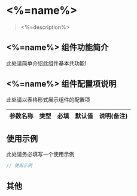 # <%=name%>

> <%=description%>


## <%=name%> 组件功能简介

此处请简单介绍此组件基本共功能!

## <%=name%> 组件配置项说明

此处请以表格形式展示组件的配置项

参数名称|类型|必填|默认值|说明(备注)
-|-|-|-|-


## 使用示例

此处请务必填写一个使用示例

```javascript
// 使用示例
```

## 其他
